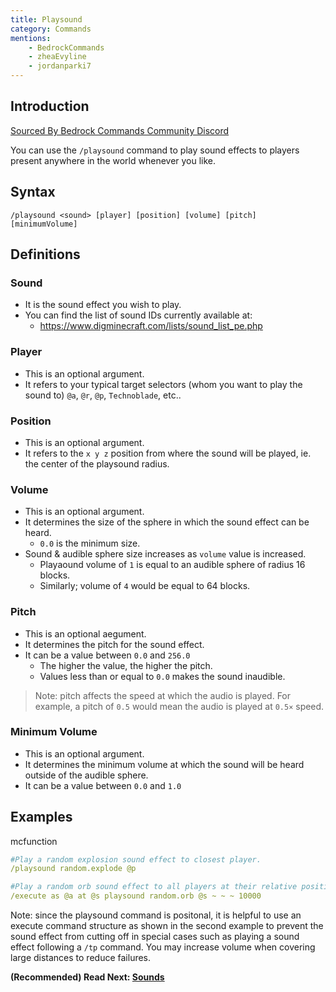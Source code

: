 ```yaml
---
title: Playsound
category: Commands
mentions:
    - BedrockCommands
    - zheaEvyline
    - jordanparki7
---
```


## Introduction

[Sourced By Bedrock Commands Community Discord](https://discord.gg/SYstTYx5G5)

You can use the `/playsound` command to play sound effects to players present anywhere in the world whenever you like.

## Syntax

`/playsound <sound> [player] [position] [volume] [pitch] [minimumVolume]`

## Definitions

### Sound

- It is the sound effect you wish to play.
- You can find the list of sound IDs currently available at:
    - https://www.digminecraft.com/lists/sound_list_pe.php

### Player

- This is an optional argument.
- It refers to your typical target selectors (whom you want to play the sound to) ` @a `, ` @r `, ` @p `, ` Technoblade `, etc..

### Position

- This is an optional argument.
- It refers to the  `x y z` position from where the sound will be played, ie. the center of the playsound radius.

### Volume

- This is an optional argument.
- It determines the size of the sphere in which the sound effect can be heard.
    - ` 0.0 ` is the minimum size.
- Sound & audible sphere size increases as `volume` value is increased.
    - Playaound volume of `1` is equal to an audible sphere of radius 16 blocks.
    - Similarly; volume of `4` would be equal to 64 blocks.

### Pitch

- This is an optional aegument.
- It determines the pitch for the sound effect.
- It can be a value between ` 0.0 ` and ` 256.0 `
    - The higher the value, the higher the pitch.
    - Values less than or equal to  `0.0`  makes the sound inaudible.

> Note: pitch affects the speed at which the audio is played. For example, a pitch of `0.5` would mean the audio is played at ` 0.5× ` speed.

### Minimum Volume

- This is an optional argument.
- It determines the minimum volume at which the sound will be heard outside of the audible sphere.
- It can be a value between ` 0.0 ` and ` 1.0 `

## Examples

<CodeHeader>mcfunction</CodeHeader>
```yaml
#Play a random explosion sound effect to closest player.
/playsound random.explode @p

#Play a random orb sound effect to all players at their relative position with a volume of 10000
/execute as @a at @s playsound random.orb @s ~ ~ ~ 10000
```

Note: since the playsound command is positonal, it is helpful to use an execute command structure as shown in the second example to prevent the sound effect from cutting off in special cases such as playing a sound effect following a `/tp` command. You may increase volume when covering large distances to reduce failures.


**(Recommended) Read Next: [Sounds](/concepts/sounds)**
